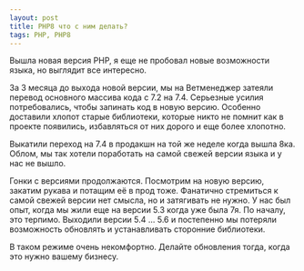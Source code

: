 ```yaml
---
layout: post
title: PHP8 что с ним делать? 
tags: PHP, PHP8 
---
```


Вышла новая версия PHP, я еще не пробовал новые возможности языка,
но выглядит все интересно. 

За 3 месяца до выхода новой версии, мы на Ветменеджер затеяли перевод
основного массива кода с 7.2 на 7.4. Серьезные усилия потребовались, 
чтобы запинать код в новую версию. Особенно доставили хлопот старые библиотеки,
которые никто не помнит как в проекте появились, избавляться от них дорого и еще более хлопотно.

Выкатили переход на 7.4 в продакшн на той же неделе когда вышла 8ка. Облом, мы так хотели
поработать на самой свежей версии языка и у нас не вышло. 

Гонки с версиями продолжаются. Посмотрим на новую версию, закатим рукава и потащим её в прод тоже. 
Фанатично стремиться к самой свежей версии нет смысла, но и затягивать не нужно. У нас был опыт,
когда мы жили еще на версии 5.3 когда уже была 7я. По началу, это терпимо. Выходили версии 5.4 ... 5.6 
и постепенно мы потеряли возможность обновлять и устанавливать сторонние библиотеки. 

В таком режиме очень некомфортно. Делайте обновления тогда, когда это нужно вашему бизнесу. 